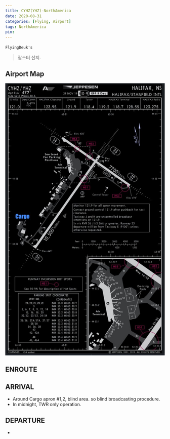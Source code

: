 ```yaml
---
title: CYHZ(YHZ)-NorthAmerica
date: 2020-08-31
categories: [Flying, Airport]
tags: NorthAmerica
pin:
---
```

`FlyingDeuk's`
>랍스터 산지.


## Airport Map
![yhz](/img/flying/airport/yhz_ap.jpg)

## ENROUTE

## ARRIVAL
- Around Cargo apron #1,2, blind area. so blind broadcasting procedure.
- In midnight, TWR only operation.




## DEPARTURE
-
